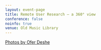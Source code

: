 ```yaml
---
layout: event-page
title: Remote User Research – a 360° view
conference: false
noinfo: true
venue: Old Music Library
---
```


[Photos by Ofer Deshe](https://www.flickr.com/photos/desheboard/sets/72157622589256324/ "")